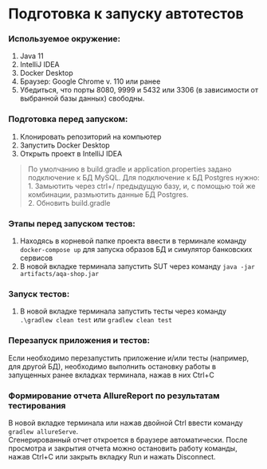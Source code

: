 # Подготовка к запуску автотестов

### Используемое окружение:
1. Java 11
1. IntelliJ IDEA
1. Docker Desktop
1. Браузер: Google Chrome v. 110 или ранее
1. Убедиться, что порты 8080, 9999 и 5432 или 3306 (в зависимости от выбранной базы данных) свободны.

### Подготовка перед запуском:
1. Клонировать репозиторий на компьютер
1. Запустить Docker Desktop
1. Открыть проект в IntelliJ IDEA

> По умолчанию в build.gradle и application.properties задано подключение к БД MySQL. Для подключение к БД Postgres нужно:<br/>1. Замьютить через ctrl+/ предыдущую базу, и, с помощью той же комбинации, размьютить данные БД Postgres.<br/>2. Обновить build.gradle

### Этапы перед запуском тестов:
1. Находясь в корневой папке проекта ввести в терминале команду `docker-compose up` для запуска образов БД и симулятор банковских сервисов
1. В новой вкладке терминала запустить SUT через команду `java -jar artifacts/aqa-shop.jar`

### Запуск тестов:
1. В новой вкладке терминала запустить тесты через команду `.\gradlew clean test` или `gradlew clean test`

### Перезапуск приложения и тестов:
Если необходимо перезапустить приложение и/или тесты (например, для другой БД), необходимо выполнить остановку работы в запущенных ранее вкладках терминала, нажав в них Ctrl+С

### Формирование отчета AllureReport по результатам тестирования
В новой вкладке терминала или нажав двойной Ctrl ввести команду `gradlew allureServe`. <br/>
Сгенерированный отчет откроется в браузере автоматически. После просмотра и закрытия отчета можно остановить работу команды, нажав Ctrl+С или закрыть вкладку Run и нажать Disconnect.
